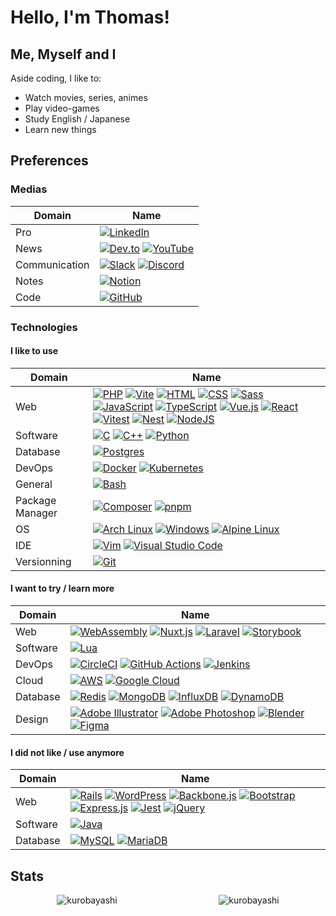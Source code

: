 # Hello, I'm Thomas!

## Me, Myself and I

Aside coding, I like to:

- Watch movies, series, animes
- Play video-games
- Study English / Japanese
- Learn new things

## Preferences

### Medias

| Domain | Name |
| -- | -- |
| Pro | [![LinkedIn](https://img.shields.io/badge/Linkedin-%230077B5.svg?logo=linkedin&logoColor=white)](#) |
| News | [![Dev.to](https://img.shields.io/badge/Dev.to-0A0A0A?logo=devdotto&logoColor=white)](#) [![YouTube](https://img.shields.io/badge/YouTube-%23FF0000.svg?logo=YouTube&logoColor=white)](#) |
| Communication | [![Slack](https://img.shields.io/badge/Slack-4A154B?logo=slack&logoColor=fff)](#) [![Discord](https://img.shields.io/badge/Discord-%235865F2.svg?&logo=discord&logoColor=white)](#) |
| Notes | [![Notion](https://img.shields.io/badge/Notion-000?logo=notion&logoColor=fff)](#) |
| Code | [![GitHub](https://img.shields.io/badge/GitHub-%23121011.svg?logo=github&logoColor=white)](#) |

### Technologies

#### I like to use

| Domain | Name |
| -- | -- |
| Web | [![PHP](https://img.shields.io/badge/php-%23777BB4.svg?&logo=php&logoColor=white)](#) [![Vite](https://img.shields.io/badge/Vite-646CFF?logo=vite&logoColor=fff)](#) [![HTML](https://img.shields.io/badge/HTML-%23E34F26.svg?logo=html5&logoColor=white)](#) [![CSS](https://img.shields.io/badge/CSS-1572B6?logo=css3&logoColor=fff)](#) [![Sass](https://img.shields.io/badge/Sass-C69?logo=sass&logoColor=fff)](#) [![JavaScript](https://img.shields.io/badge/JavaScript-F7DF1E?logo=javascript&logoColor=000)](#) [![TypeScript](https://img.shields.io/badge/TypeScript-3178C6?logo=typescript&logoColor=fff)](#) [![Vue.js](https://img.shields.io/badge/Vue.js-4FC08D?logo=vuedotjs&logoColor=fff)](#) [![React](https://img.shields.io/badge/React-%2320232a.svg?logo=react&logoColor=%2361DAFB)](#) [![Vitest](https://img.shields.io/badge/Vitest-6E9F18?logo=vitest&logoColor=fff)](#) [![Nest](https://img.shields.io/badge/Nest.js-%23E0234E.svg?logo=nestjs&logoColor=white)](#) [![NodeJS](https://img.shields.io/badge/Node.js-6DA55F?logo=node.js&logoColor=white)](#) |
| Software | [![C](https://img.shields.io/badge/C-00599C?logo=c&logoColor=white)](#) [![C++](https://img.shields.io/badge/C++-%2300599C.svg?logo=c%2B%2B&logoColor=white)](#) [![Python](https://img.shields.io/badge/Python-3776AB?logo=python&logoColor=fff)](#) |
| Database | [![Postgres](https://img.shields.io/badge/Postgres-%23316192.svg?logo=postgresql&logoColor=white)](#) |
| DevOps | [![Docker](https://img.shields.io/badge/Docker-2496ED?logo=docker&logoColor=fff)](#) [![Kubernetes](https://img.shields.io/badge/Kubernetes-326CE5?logo=kubernetes&logoColor=fff)](#) |
| General | [![Bash](https://img.shields.io/badge/Bash-4EAA25?logo=gnubash&logoColor=fff)](#) |
| Package Manager | [![Composer](https://img.shields.io/badge/Composer-885630?logo=composer&logoColor=fff)](#) [![pnpm](https://img.shields.io/badge/pnpm-F69220?logo=pnpm&logoColor=fff)](#) |
| OS | [![Arch Linux](https://img.shields.io/badge/Arch%20Linux-1793D1?logo=arch-linux&logoColor=fff)](#) [![Windows](https://custom-icon-badges.demolab.com/badge/Windows-0078D6?logo=windows11&logoColor=white)](#) [![Alpine Linux](https://img.shields.io/badge/Alpine%20Linux-0D597F?logo=alpinelinux&logoColor=fff)](#) |
| IDE | [![Vim](https://img.shields.io/badge/Vim-%2311AB00.svg?logo=vim&logoColor=white)](#) [![Visual Studio Code](https://custom-icon-badges.demolab.com/badge/Visual%20Studio%20Code-0078d7.svg?logo=vsc&logoColor=white)](#) |
| Versionning | [![Git](https://img.shields.io/badge/Git-F05032?logo=git&logoColor=fff)](#) |

#### I want to try / learn more

| Domain | Name |
| -- | -- |
| Web | [![WebAssembly](https://img.shields.io/badge/WebAssembly-654FF0?logo=webassembly&logoColor=fff)](#) [![Nuxt.js](https://img.shields.io/badge/Nuxt.js-002E3B?logo=nuxtdotjs&logoColor=#00DC82)](#) [![Laravel](https://img.shields.io/badge/Laravel-%23FF2D20.svg?logo=laravel&logoColor=white)](#) [![Storybook](https://img.shields.io/badge/Storybook-FF4785?logo=storybook&logoColor=fff)](#) |
| Software | [![Lua](https://img.shields.io/badge/Lua-%232C2D72.svg?logo=lua&logoColor=white)](#) |
| DevOps | [![CircleCI](https://img.shields.io/badge/CircleCI-343434?logo=circleci&logoColor=fff)](#) [![GitHub Actions](https://img.shields.io/badge/GitHub_Actions-2088FF?logo=github-actions&logoColor=white)](#) [![Jenkins](https://img.shields.io/badge/Jenkins-D24939?logo=jenkins&logoColor=white)](#) |
| Cloud | [![AWS](https://img.shields.io/badge/AWS-%23FF9900.svg?logo=amazon-web-services&logoColor=white)](#) [![Google Cloud](https://img.shields.io/badge/Google%20Cloud-%234285F4.svg?logo=google-cloud&logoColor=white)](#) |
| Database | [![Redis](https://img.shields.io/badge/Redis-%23DD0031.svg?logo=redis&logoColor=white)](#) [![MongoDB](https://img.shields.io/badge/MongoDB-%234ea94b.svg?logo=mongodb&logoColor=white)](#) [![InfluxDB](https://img.shields.io/badge/InfluxDB-22ADF6?logo=influxdb&logoColor=fff)](#) [![DynamoDB](https://img.shields.io/badge/DynamoDB-4053D6?logo=amazondynamodb&logoColor=fff)](#) |
| Design | [![Adobe Illustrator](https://img.shields.io/badge/Adobe%20Illustrator-FF9A00?logo=adobe%20illustrator&logoColor=white)](#) [![Adobe Photoshop](https://img.shields.io/badge/Adobe%20Photoshop-31A8FF?logo=Adobe%20Photoshop&logoColor=black)](#) [![Blender](https://img.shields.io/badge/Blender-%23F5792A.svg?logo=blender&logoColor=white)](#) [![Figma](https://img.shields.io/badge/Figma-F24E1E?logo=figma&logoColor=white)](#) |

#### I did not like / use anymore

| Domain | Name |
| -- | -- |
| Web | [![Rails](https://img.shields.io/badge/Rails-%23CC0000.svg?logo=ruby-on-rails&logoColor=white)](#) [![WordPress](https://img.shields.io/badge/WordPress-%2321759B.svg?logo=wordpress&logoColor=white)](#) [![Backbone.js](https://img.shields.io/badge/Backbone.js-0071B5?logo=backbonedotjs&logoColor=fff)](#) [![Bootstrap](https://img.shields.io/badge/Bootstrap-7952B3?logo=bootstrap&logoColor=fff)](#) [![Express.js](https://img.shields.io/badge/Express.js-%23404d59.svg?logo=express&logoColor=%2361DAFB)](#) [![Jest](https://img.shields.io/badge/Jest-C21325?logo=jest&logoColor=fff)](#) [![jQuery](https://img.shields.io/badge/jQuery-0769AD?logo=jquery&logoColor=fff)](#) |
| Software | [![Java](https://img.shields.io/badge/Java-%23ED8B00.svg?logo=openjdk&logoColor=white)](#) |
| Database | [![MySQL](https://img.shields.io/badge/MySQL-4479A1?logo=mysql&logoColor=fff)](#) [![MariaDB](https://img.shields.io/badge/MariaDB-003545?logo=mariadb&logoColor=white)](#) |

## Stats

<p style="display: grid; grid-template-columns: repeat(2, auto); gap: 1em; justify-items: center;">
	<img src="https://github-readme-stats.vercel.app/api/top-langs?username=kurobayashi&show_icons=true&locale=en&layout=compact&theme=github_dark" alt="kurobayashi" />
	<img src="https://github-profile-trophy.vercel.app/?username=kurobayashi&row=23&column=4&theme=darkhub" alt="kurobayashi" />
</p>
